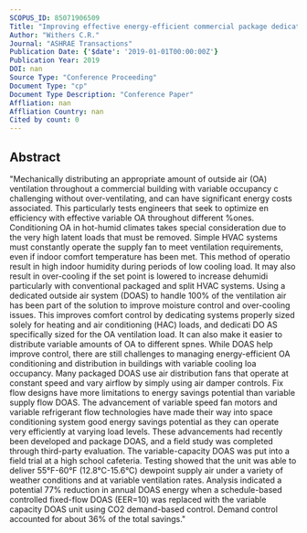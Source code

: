 ```yaml
---
SCOPUS_ID: 85071906509
Title: "Improving effective energy-efficient commercial package dedicated outside air systems located in hot-humid climate zones"
Author: "Withers C.R."
Journal: "ASHRAE Transactions"
Publication Date: {'$date': '2019-01-01T00:00:00Z'}
Publication Year: 2019
DOI: nan
Source Type: "Conference Proceeding"
Document Type: "cp"
Document Type Description: "Conference Paper"
Affliation: nan
Affliation Country: nan
Cited by count: 0
---
```


## Abstract
"Mechanically distributing an appropriate amount of outside air (OA) ventilation throughout a commercial building with variable occupancy c challenging without over-ventilating, and can have significant energy costs associated. This particularly tests engineers that seek to optimize en efficiency with effective variable OA throughout different %ones. Conditioning OA in hot-humid climates takes special consideration due to the very high latent loads that must be removed. Simple HVAC systems must constantly operate the supply fan to meet ventilation requirements, even if indoor comfort temperature has been met. This method of operatio result in high indoor humidity during periods of low cooling load. It may also result in over-cooling if the set point is lowered to increase dehumidi particularly with conventional packaged and split HVAC systems. Using a dedicated outside air system (DOAS) to handle 100% of the ventilation air has been part of the solution to improve moisture control and over-cooling issues. This improves comfort control by dedicating systems properly sized solely for heating and air conditioning (НАС) loads, and dedicati DO AS specifically sized for the OA ventilation load. It can also make it easier to distribute variable amounts of OA to different spnes. While DOAS help improve control, there are still challenges to managing energy-efficient OA conditioning and distribution in buildings with variable cooling loa occupancy. Many packaged DOAS use air distribution fans that operate at constant speed and vary airflow by simply using air damper controls. Fix flow designs have more limitations to energy savings potential than variable supply flow DOAS. The advancement of variable speed fan motors and variable refrigerant flow technologies have made their way into space conditioning system good energy savings potential as they can operate very efficiently at varying load levels. These advancements had recently been developed and package DOAS, and a field study was completed through third-party evaluation. The variable-capacity DOAS was put into a field trial at a high school cafeteria. Testing showed that the unit was able to deliver 55°F-60°F (12.8°C-15.6°C) dewpoint supply air under a variety of weather conditions and at variable ventilation rates. Analysis indicated a potential 77% reduction in annual DOAS energy when a schedule-based controlled fixed-flow DOAS (EER=10) was replaced with the variable capacity DOAS unit using CO2 demand-based control. Demand control accounted for about 36% of the total savings."

